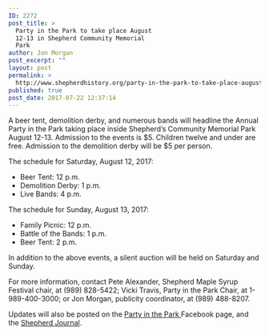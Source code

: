```yaml
---
ID: 2272
post_title: >
  Party in the Park to take place August
  12-13 in Shepherd Community Memorial
  Park
author: Jon Morgan
post_excerpt: ""
layout: post
permalink: >
  http://www.shepherdhistory.org/party-in-the-park-to-take-place-august-12-13-in-shepherd-community-memorial-park/
published: true
post_date: 2017-07-22 12:37:14
---
```

A beer tent, demolition derby, and numerous bands will headline the Annual Party in the Park taking place inside Shepherd’s Community Memorial Park August 12-13. Admission to the events is $5. Children twelve and under are free. Admission to the demolition derby will be $5 per person.

The schedule for Saturday, August 12, 2017:
<ul>
 	<li>Beer Tent: 12 p.m.</li>
 	<li>Demolition Derby: 1 p.m.</li>
 	<li>Live Bands: 4 p.m.</li>
</ul>
The schedule for Sunday, August 13, 2017:
<ul>
 	<li>Family Picnic: 12 p.m.</li>
 	<li>Battle of the Bands: 1 p.m.</li>
 	<li>Beer Tent: 2 p.m.</li>
</ul>
In addition to the above events, a silent auction will be held on Saturday and Sunday.

For more information, contact Pete Alexander, Shepherd Maple Syrup Festival chair, at (989) 828-5422; Vicki Travis, Party in the Park Chair, at 1-989-400-3000; or Jon Morgan, publicity coordinator, at (989) 488-8207.

Updates will also be posted on the <a href="https://www.facebook.com/pg/Shepherd-Party-in-the-Park-639207669567155/events/?ref=page_internal">Party in the Park </a>Facebook page, and the <a href="http://www.shepherdhistory.org">Shepherd Journal</a>.